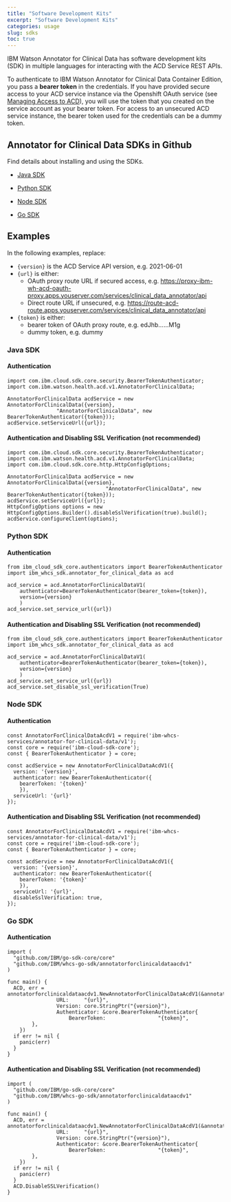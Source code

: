 ```yaml
---
title: "Software Development Kits"
excerpt: "Software Development Kits"
categories: usage
slug: sdks
toc: true
---
```


IBM Watson Annotator for Clinical Data has software development kits (SDK) in multiple languages for interacting with the ACD Service REST APIs.

To authenticate to IBM Watson Annotator for Clinical Data Container Edition, you pass a **bearer token** in the credentials.  If you have provided secure access to your ACD service instance via the Openshift OAuth service (see [Managing Access to ACD](https://ibm.github.io/acd-containers/security/manage-access/)), you will use the token that you created on the service account as your bearer token.  For access to an unsecured ACD service instance, the bearer token used for the credentials can be a dummy token.  

## Annotator for Clinical Data SDKs in Github

Find details about installing and using the SDKs.

- [Java SDK](https://github.com/IBM/whcs-java-sdk)

- [Python SDK](https://github.com/IBM/whcs-python-sdk)

- [Node SDK](https://github.com/IBM/whcs-node-sdk)

- [Go SDK](https://github.com/IBM/whcs-go-sdk)

## Examples

In the following examples, replace:

- `{version}` is the ACD Service API version, e.g. 2021-06-01
- `{url}` is either:
  - OAuth proxy route URL if secured access, e.g. https://proxy-ibm-wh-acd-oauth-proxy.apps.youserver.com/services/clinical_data_annotator/api
  - Direct route URL if unsecured, e.g. https://route-acd-route.apps.youserver.com/services/clinical_data_annotator/api
- `{token}` is either:
  - bearer token of OAuth proxy route, e.g. edJhb......M1g
  - dummy token, e.g. dummy

### Java SDK

#### Authentication

```
import com.ibm.cloud.sdk.core.security.BearerTokenAuthenticator;
import com.ibm.watson.health.acd.v1.AnnotatorForClinicalData;

AnnotatorForClinicalData acdService = new AnnotatorForClinicalData({version},
				"AnnotatorForClinicalData", new BearerTokenAuthenticator({token}));
acdService.setServiceUrl({url});
```

#### Authentication and Disabling SSL Verification (not recommended)

```
import com.ibm.cloud.sdk.core.security.BearerTokenAuthenticator;
import com.ibm.watson.health.acd.v1.AnnotatorForClinicalData;
import com.ibm.cloud.sdk.core.http.HttpConfigOptions;

AnnotatorForClinicalData acdService = new AnnotatorForClinicalData({version},
                                "AnnotatorForClinicalData", new BearerTokenAuthenticator({token}));
acdService.setServiceUrl({url});
HttpConfigOptions options = new HttpConfigOptions.Builder().disableSslVerification(true).build();
acdService.configureClient(options);
```

### Python SDK

#### Authentication

```
from ibm_cloud_sdk_core.authenticators import BearerTokenAuthenticator
import ibm_whcs_sdk.annotator_for_clinical_data as acd

acd_service = acd.AnnotatorForClinicalDataV1(
    authenticator=BearerTokenAuthenticator(bearer_token={token}),
    version={version}
    )
acd_service.set_service_url({url})
```

#### Authentication and Disabling SSL Verification (not recommended)

```
from ibm_cloud_sdk_core.authenticators import BearerTokenAuthenticator
import ibm_whcs_sdk.annotator_for_clinical_data as acd

acd_service = acd.AnnotatorForClinicalDataV1(
    authenticator=BearerTokenAuthenticator(bearer_token={token}),
    version={version}
    )
acd_service.set_service_url({url})
acd_service.set_disable_ssl_verification(True)
```

### Node SDK

#### Authentication

```
const AnnotatorForClinicalDataAcdV1 = require('ibm-whcs-services/annotator-for-clinical-data/v1');
const core = require('ibm-cloud-sdk-core');
const { BearerTokenAuthenticator } = core;

const acdService = new AnnotatorForClinicalDataAcdV1({
  version: '{version}',
  authenticator: new BearerTokenAuthenticator({
    bearerToken: '{token}'
    }),
  serviceUrl: '{url}'
});
```

#### Authentication and Disabling SSL Verification (not recommended)

```
const AnnotatorForClinicalDataAcdV1 = require('ibm-whcs-services/annotator-for-clinical-data/v1');
const core = require('ibm-cloud-sdk-core');
const { BearerTokenAuthenticator } = core;

const acdService = new AnnotatorForClinicalDataAcdV1({
  version: '{version}',
  authenticator: new BearerTokenAuthenticator({
    bearerToken: '{token}'
    }),
  serviceUrl: '{url}',
  disableSslVerification: true,
});
```

### Go SDK

#### Authentication

```
import (
  "github.com/IBM/go-sdk-core/core"
  "github.com/IBM/whcs-go-sdk/annotatorforclinicaldataacdv1"
)

func main() {
  ACD, err = annotatorforclinicaldataacdv1.NewAnnotatorForClinicalDataAcdV1(&annotatorforclinicaldataacdv1.AnnotatorForClinicalDataAcdV1Options{
                URL:     "{url}",
                Version: core.StringPtr("{version}"),
                Authenticator: &core.BearerTokenAuthenticator{
                    BearerToken:                 "{token}",
        },
    })
  if err != nil {
    panic(err)
  }
}
```

#### Authentication and Disabling SSL Verification (not recommended)

```
import (
  "github.com/IBM/go-sdk-core/core"
  "github.com/IBM/whcs-go-sdk/annotatorforclinicaldataacdv1"
)

func main() {
  ACD, err = annotatorforclinicaldataacdv1.NewAnnotatorForClinicalDataAcdV1(&annotatorforclinicaldataacdv1.AnnotatorForClinicalDataAcdV1Options{
                URL:     "{url}",
                Version: core.StringPtr("{version}"),
                Authenticator: &core.BearerTokenAuthenticator{
                    BearerToken:                 "{token}",
        },
    })
  if err != nil {
    panic(err)
  }
  ACD.DisableSSLVerification()
}
```
